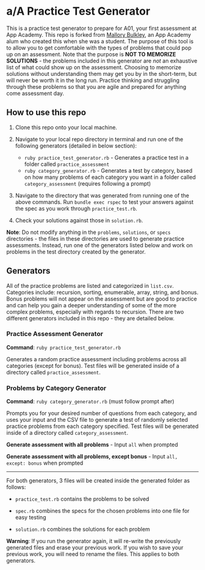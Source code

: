 # a/A Practice Test Generator

This is a practice test generator to prepare for A01, your first assessment at App Academy. This repo is forked from [Mallory Bulkley](https://github.com/mallorybulkley), an App Academy alum who created this when she was a student. The purpose of this tool is to allow you to get comfortable with the types of problems that could pop up on an assessment. Note that the purpose is **NOT TO MEMORIZE SOLUTIONS** - the problems included in this generator are _not_ an exhaustive list of what could show up on the assessment. Choosing to memorize solutions without understanding them may get you by in the short-term, but will never be worth it in the long run. Practice thinking and struggling through these problems so that you are agile and prepared for anything come assessment day.

## How to use this repo

1. Clone this repo onto your local machine.

2. Navigate to your local repo directory in terminal and run one of the following generators (detailed in below section):

   - `ruby practice_test_generator.rb` - Generates a practice test in a folder called `practice_assessment`
   - `ruby category_generator.rb` - Generates a test by category, based on how many problems of each category you want in a folder called `category_assessment` (requires following a prompt)

3. Navigate to the directory that was generated from running one of the above commands. Run `bundle exec rspec` to test your answers against the spec as you work through `practice_test.rb`.

4. Check your solutions against those in `solution.rb`.

**Note**: Do not modify anything in the `problems`, `solutions`, or `specs` directories - the files in these directories are used to generate practice assessments. Instead, run one of the generators listed below and work on problems in the test directory created by the generator.

## Generators

All of the practice problems are listed and categorized in `list.csv`. Categories include: recursion, sorting, enumerable, array, string, and bonus. Bonus problems will not appear on the assessment but are good to practice and can help you gain a deeper understanding of some of the more complex problems, especially with regards to recursion. There are two different generators included in this repo - they are detailed below.

### Practice Assessment Generator

**Command**: `ruby practice_test_generator.rb`

Generates a random practice assessment including problems across all categories (except for bonus). Test files will be generated inside of a directory called `practice_assessment`.

### Problems by Category Generator

**Command**: `ruby category_generator.rb` (must follow prompt after)

Prompts you for your desired number of questions from each category, and uses your input and the CSV file to generate a test of randomly selected practice problems from each category specified. Test files will be generated inside of a directory called `category_assessment`.

**Generate assessment with all problems** - Input `all` when prompted

**Generate assessment with all problems, except bonus** - Input `all, except: bonus` when prompted

---

For both generators, 3 files will be created inside the generated folder as follows:

- `practice_test.rb` contains the problems to be solved

- `spec.rb` combines the specs for the chosen problems into one file for easy testing

- `solution.rb` combines the solutions for each problem

**Warning**: If you run the generator again, it will re-write the previously generated files and erase your previous work. If you wish to save your previous work, you will need to rename the files. This applies to both generators.
